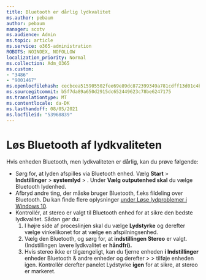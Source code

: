 ```yaml
---
title: Bluetooth er dårlig lydkvalitet
ms.author: pebaum
author: pebaum
manager: scotv
ms.audience: Admin
ms.topic: article
ms.service: o365-administration
ROBOTS: NOINDEX, NOFOLLOW
localization_priority: Normal
ms.collection: Adm_O365
ms.custom:
- "3486"
- "9001467"
ms.openlocfilehash: cecbcea515905502fee69e89dc872399349a781cdff13d01c4b323617c5cba4d
ms.sourcegitcommit: b5f7da89a650d2915dc652449623c78be6247175
ms.translationtype: MT
ms.contentlocale: da-DK
ms.lasthandoff: 08/05/2021
ms.locfileid: "53968839"
---
```

# <a name="fix-bluetooth-audio-quality-issue"></a>Løs Bluetooth af lydkvaliteten

Hvis enheden Bluetooth, men lydkvaliteten er dårlig, kan du prøve følgende:

- Sørg for, at lyden afspilles via Bluetooth enhed. Vælg **Start**  >  **Indstillinger**  >  **systemlyd**  >  . Under **Vælg outputenhed skal** du vælge Bluetooth lydenhed.
- Afbryd andre ting, der måske bruger Bluetooth, f.eks fildeling over Bluetooth. Du kan finde flere oplysninger [under Løse lydproblemer i Windows 10](https://support.microsoft.com/help/4520288/windows-10-fix-sound-problems).
- Kontrollér, at stereo er valgt til Bluetooth enhed for at sikre den bedste lydkvalitet. Sådan gør du: 
    1. I højre side af proceslinjen skal du vælge **Lydstyrke** og derefter vælge vinkelikonet for at vælge en afspilningsenhed.
    2. Vælg den Bluetooth, og sørg for, at **indstillingen Stereo** er valgt. (Indstillingen lavere lydkvalitet er **håndfri).**
    3. Hvis stereo ikke er tilgængeligt, kan du fjerne enheden **i Indstillinger** enheder Bluetooth & andre enheder og derefter  >    >  tilføje enheden igen. Kontrollér derefter panelet Lydstyrke **igen** for at sikre, at stereo er markeret.

